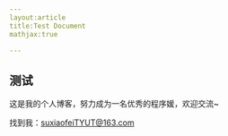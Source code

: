 ```yaml
---
layout:article
title:Test Document
mathjax:true

---
```

## 测试

这是我的个人博客，努力成为一名优秀的程序媛，欢迎交流~

找到我：suxiaofeiTYUT@163.com
